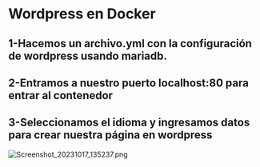# Wordpress en Docker

## 1-Hacemos un archivo.yml con la configuración de wordpress usando mariadb.


## 2-Entramos a nuestro puerto localhost:80 para entrar al contenedor

## 3-Seleccionamos el idioma y ingresamos datos para crear nuestra página en wordpress

![Screenshot_20231017_135237.png](..%2F..%2FIm%C3%A1genes%2FScreenshot_20231017_135237.png)